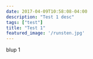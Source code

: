 ```yaml
---
date: 2017-04-09T10:58:08-04:00
description: "Test 1 desc"
tags: ["test"]
title: "Test 1"
featured_image: '/runsten.jpg'
---
```


blup 1
